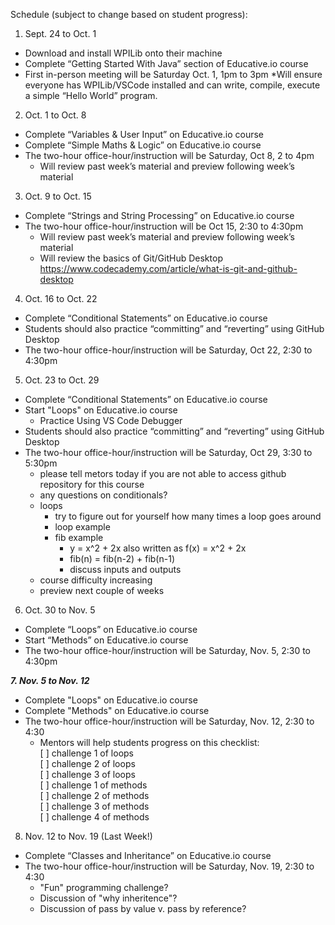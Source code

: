 Schedule (subject to change based on student progress):

1. Sept. 24 to Oct. 1 
* Download and install WPILib onto their machine
* Complete “Getting Started With Java” section of Educative.io course
* First in-person meeting will be Saturday Oct. 1, 1pm to 3pm
    *Will ensure everyone has WPILib/VSCode installed and can write, compile, execute a simple “Hello World” program.

2. Oct. 1 to Oct. 8 
* Complete “Variables & User Input” on Educative.io course
* Complete “Simple Maths & Logic” on Educative.io course
* The two-hour office-hour/instruction will be Saturday, Oct 8, 2 to 4pm 
    * Will review past week’s material and preview following week’s material

3. Oct. 9 to Oct. 15 
* Complete “Strings and String Processing” on Educative.io course
* The two-hour office-hour/instruction will be Oct 15, 2:30 to 4:30pm
    * Will review past week’s material and preview following week’s material
    * Will review the basics of Git/GitHub Desktop https://www.codecademy.com/article/what-is-git-and-github-desktop

4. Oct. 16 to Oct. 22 
* Complete “Conditional Statements” on Educative.io course
* Students should also practice “committing” and “reverting” using GitHub Desktop
* The two-hour office-hour/instruction will be Saturday, Oct 22, 2:30 to 4:30pm

5. Oct. 23 to Oct. 29 
* Complete “Conditional Statements” on Educative.io course
* Start "Loops" on Educative.io course
    * Practice Using VS Code Debugger
* Students should also practice “committing” and “reverting” using GitHub Desktop
* The two-hour office-hour/instruction will be Saturday, Oct 29, 3:30 to 5:30pm
    * please tell metors today if you are not able to access github repository for this course  
    * any questions on conditionals?
    * loops
        * try to figure out for yourself how many times a loop goes around
        * loop example
        * fib example
            * y = x^2 + 2x also written as f(x) = x^2 + 2x
            * fib(n) = fib(n-2) + fib(n-1)
            * discuss inputs and outputs
    * course difficulty increasing
    * preview next couple of weeks
    
6. Oct. 30 to Nov. 5
* Complete “Loops” on Educative.io course
* Start “Methods” on Educative.io course
* The two-hour office-hour/instruction will be Saturday, Nov. 5, 2:30 to 4:30pm


___7. Nov. 5 to Nov. 12___
* Complete "Loops" on Educative.io course
* Complete "Methods" on Educative.io course 
* The two-hour office-hour/instruction will be Saturday, Nov. 12, 2:30 to 4:30
    * Mentors will help students progress on this checklist:<br>
        [ ] challenge 1 of loops<br>
        [ ] challenge 2 of loops<br>
        [ ] challenge 3 of loops<br>
        [ ] challenge 1 of methods<br>
        [ ] challenge 2 of methods<br>
        [ ] challenge 3 of methods<br>
        [ ] challenge 4 of methods<br>

8. Nov. 12 to Nov. 19 (Last Week!)
* Complete “Classes and Inheritance” on Educative.io course
* The two-hour office-hour/instruction will be Saturday, Nov. 19, 2:30 to 4:30
    * "Fun" programming challenge?
    * Discussion of "why inheritence"?
    * Discussion of pass by value v. pass by reference?


